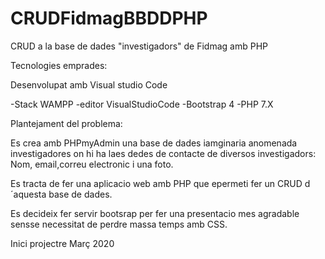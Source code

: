 # CRUDFidmagBBDDPHP
CRUD a la base de dades "investigadors" de Fidmag amb PHP

Tecnologies emprades:

Desenvolupat amb Visual studio Code

-Stack WAMPP
-editor VisualStudioCode
-Bootstrap 4
-PHP 7.X

Plantejament del problema:

Es crea amb PHPmyAdmin una base de dades iamginaria anomenada investigadores on hi ha laes dedes de contacte de diversos investigadors: Nom, email,correu electronic i una foto.

Es tracta de fer una aplicacio web amb PHP que epermeti fer un CRUD d´aquesta base de dades.

Es decideix fer servir bootsrap per fer una presentacio mes agradable sensse necessitat de perdre massa temps amb CSS.

Inici projectre Març 2020

